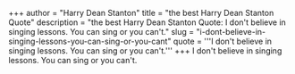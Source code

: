 +++
author = "Harry Dean Stanton"
title = "the best Harry Dean Stanton Quote"
description = "the best Harry Dean Stanton Quote: I don't believe in singing lessons. You can sing or you can't."
slug = "i-dont-believe-in-singing-lessons-you-can-sing-or-you-cant"
quote = '''I don't believe in singing lessons. You can sing or you can't.'''
+++
I don't believe in singing lessons. You can sing or you can't.

